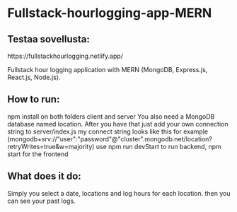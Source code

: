 # Fullstack-hourlogging-app-MERN
<h2>Testaa sovellusta: </h2>
<a>https://fullstackhourlogging.netlify.app/</a>

Fullstack hour logging application with MERN (MongoDB, Express.js, React.js, Node.js).
<h2>How to run:</h2>
npm install on both folders client and server
You also need a MongoDB database named location. After you have that just add your own connection string to server/index.js
my connect string looks like this for example (mongodb+srv://"user":"password"@"cluster".mongodb.net/location?retryWrites=true&w=majority)
use npm run devStart to run backend, npm start for the frontend
<h2>What does it do:</h2>
Simply you select a date, locations and log hours for each location. then you can see your past logs.
